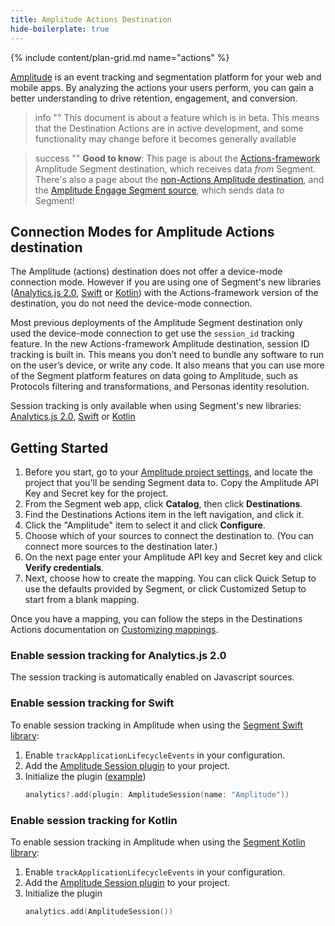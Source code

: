 ```yaml
---
title: Amplitude Actions Destination
hide-boilerplate: true
---
```

{% include content/plan-grid.md name="actions" %}


[Amplitude](https://amplitude.com/) is an event tracking and segmentation
platform for your web and mobile apps. By analyzing the actions your users
perform, you can gain a better understanding to drive retention, engagement,
and conversion.

> info ""
> This document is about a feature which is in beta. This means that the Destination Actions are in active development, and some functionality may change before it becomes generally available

> success ""
> **Good to know**: This page is about the [Actions-framework](/docs/connections/destinations/actions/) Amplitude Segment destination, which receives data _from_ Segment. There's also a page about the [non-Actions Amplitude destination](/docs/connections/destinations/catalog/amplitude/), and the [Amplitude Engage Segment source](/docs/connections/sources/catalog/cloud-apps/amplitude-cohorts/), which sends data _to_ Segment!


## Connection Modes for Amplitude Actions destination

The Amplitude (actions) destination does not offer a device-mode connection mode. However if you are using one of Segment's new libraries ([Analytics.js 2.0](https://segment.com/docs/connections/sources/catalog/libraries/website/javascript/), [Swift](https://github.com/segmentio/analytics-swift) or [Kotlin](https://github.com/segmentio/analytics-kotlin)) with the Actions-framework version of the destination, you do not need the device-mode connection.

Most previous deployments of the Amplitude Segment destination only used the device-mode connection to get use the `session_id` tracking feature. In the new Actions-framework Amplitude destination, session ID tracking is built in. This means you don’t need to bundle any software to run on the user’s device, or write any code. It also means that you can use more of the Segment platform features on data going to Amplitude, such as Protocols filtering and transformations, and Personas identity resolution.


Session tracking is only available when using Segment's new libraries: [Analytics.js 2.0](https://segment.com/docs/connections/sources/catalog/libraries/website/javascript/), [Swift](https://github.com/segmentio/analytics-swift) or [Kotlin](https://github.com/segmentio/analytics-kotlin)



## Getting Started

1. Before you start, go to your [Amplitude project settings](https://analytics.amplitude.com/settings/projects), and locate the project that you'll be sending Segment data to. Copy the Amplitude API Key and Secret key for the project.
1. From the Segment web app, click **Catalog**, then click **Destinations**.
2. Find the Destinations Actions item in the left navigation, and click it.
2. Click the "Amplitude" item to select it and click **Configure**.
3. Choose which of your sources to connect the destination to. (You can connect more sources to the destination later.)
3. On the next page enter your Amplitude API key and Secret key and click **Verify credentials**.
4. Next, choose how to create the mapping. You can click Quick Setup to use the defaults provided by Segment, or click Customized Setup to start from a blank mapping.

Once you have a mapping, you can follow the steps in the Destinations Actions documentation on [Customizing mappings](/docs/connections/destinations/actions/#customizing-mappings).


### Enable session tracking for Analytics.js 2.0

The session tracking is automatically enabled on Javascript sources.


### Enable session tracking for Swift

To enable session tracking in Amplitude when using the [Segment Swift library](https://github.com/segmentio/analytics-swift):
1. Enable `trackApplicationLifecycleEvents` in your configuration.
2. Add the [Amplitude Session plugin](https://github.com/segmentio/analytics-swift/blob/main/Examples/destination_plugins/AmplitudeSession.swift
) to your project.
3. Initialize the plugin ([example](https://github.com/segmentio/analytics-swift/blob/main/Examples/apps/DestinationsExample/DestinationsExample/AppDelegate.swift))
   ```swift
   analytics?.add(plugin: AmplitudeSession(name: "Amplitude"))
   ```

### Enable session tracking for Kotlin

To enable session tracking in Amplitude when using the [Segment Kotlin library](https://github.com/segmentio/analytics-kotlin):
1. Enable `trackApplicationLifecycleEvents` in your configuration.
2. Add the [Amplitude Session plugin](https://github.com/segmentio/analytics-kotlin/blob/main/samples/kotlin-android-app-destinations/src/main/java/com/segment/analytics/destinations/plugins/AmplitudeSession.kt) to your project.
2. Initialize the plugin
   ```kotlin
   analytics.add(AmplitudeSession())
   ```
